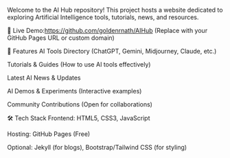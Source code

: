 Welcome to the AI Hub repository! This project hosts a website dedicated to exploring Artificial Intelligence tools, tutorials, news, and resources.

🔗 Live Demo:https://github.com/goldenrnath/AIHub (Replace with your GitHub Pages URL or custom domain)

🚀 Features
AI Tools Directory (ChatGPT, Gemini, Midjourney, Claude, etc.)

Tutorials & Guides (How to use AI tools effectively)

Latest AI News & Updates

AI Demos & Experiments (Interactive examples)

Community Contributions (Open for collaborations)

🛠️ Tech Stack
Frontend: HTML5, CSS3, JavaScript

Hosting: GitHub Pages (Free)

Optional: Jekyll (for blogs), Bootstrap/Tailwind CSS (for styling)
